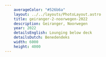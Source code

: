 ```yaml
---
    averageColor: "#526b6a"
    layout: ../../layouts/PhotoLayout.astro
    title: geiranger-2-noorwegen-2022
    description: Geiranger, Noorwegen
    year: 2022
    detailsEnglish: Lounging below deck
    detailsDutch: Benedendeks
    width: 6000
    height: 4000
---
```

